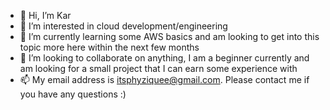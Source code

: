 - 👋 Hi, I’m Kar
- 👀 I’m interested in cloud development/engineering
- 🌱 I’m currently learning some AWS basics and am looking to get into this topic more here within the next few months
- 💞️ I’m looking to collaborate on anything, I am a beginner currently and am looking for a small project that I can earn some experience with
- 📫 My email address is itsphyziquee@gmail.com. Please contact me if you have any questions :)

<!---
karx98/karx98 is a ✨ special ✨ repository because its `README.md` (this file) appears on your GitHub profile.
You can click the Preview link to take a look at your changes.
--->
